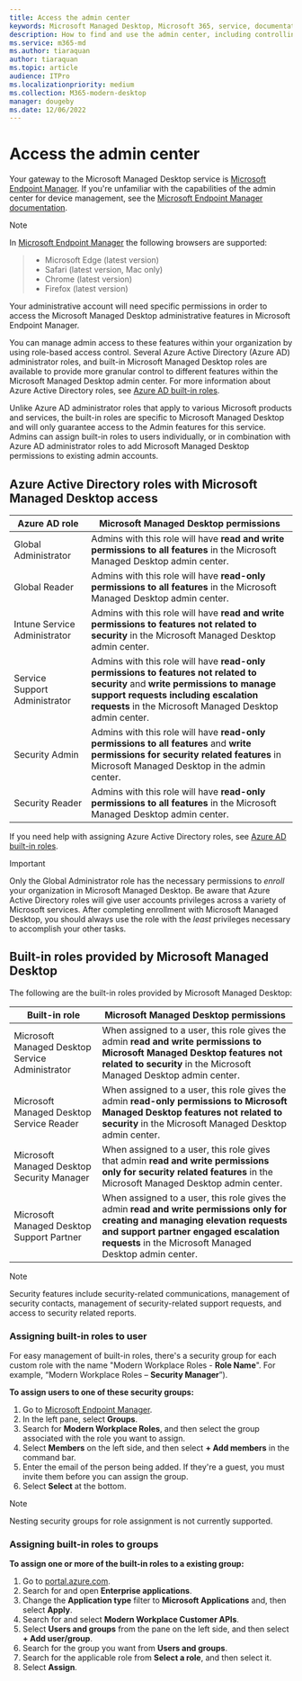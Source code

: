 ```yaml
---
title: Access the admin center
keywords: Microsoft Managed Desktop, Microsoft 365, service, documentation
description: How to find and use the admin center, including controlling access to it.
ms.service: m365-md
ms.author: tiaraquan
author: tiaraquan
ms.topic: article
audience: ITPro
ms.localizationpriority: medium
ms.collection: M365-modern-desktop
manager: dougeby
ms.date: 12/06/2022
---
```


# Access the admin center

Your gateway to the Microsoft Managed Desktop service is [Microsoft Endpoint Manager](https://endpoint.microsoft.com/). If you're unfamiliar with the capabilities of the admin center for device management, see the [Microsoft Endpoint Manager documentation](/mem/).

> [!NOTE]
> In [Microsoft Endpoint Manager](https://endpoint.microsoft.com/) the following browsers are supported:

> - Microsoft Edge (latest version)
> - Safari (latest version, Mac only)
> - Chrome (latest version)
> - Firefox (latest version)

Your administrative account will need specific permissions in order to access the Microsoft Managed Desktop administrative features in Microsoft Endpoint Manager.

You can manage admin access to these features within your organization by using role-based access control. Several Azure Active Directory (Azure AD) administrator roles, and built-in Microsoft Managed Desktop roles are available to provide more granular control to different features within the Microsoft Managed Desktop admin center. For more information about Azure Active Directory roles, see [Azure AD built-in roles](/azure/active-directory/roles/permissions-reference).

Unlike Azure AD administrator roles that apply to various Microsoft products and services, the built-in roles are specific to Microsoft Managed Desktop and will only guarantee access to the Admin features for this service. Admins can assign built-in roles to users individually, or in combination with Azure AD administrator roles to add Microsoft Managed Desktop permissions to existing admin accounts.

## Azure Active Directory roles with Microsoft Managed Desktop access

| Azure AD role | Microsoft Managed Desktop permissions |
| ----- | ----- |
| Global Administrator | Admins with this role will have **read and write permissions to all features** in the Microsoft Managed Desktop admin center. |
| Global Reader | Admins with this role will have **read-only permissions to all features** in the Microsoft Managed Desktop admin center. |
| Intune Service Administrator | Admins with this role will have **read and write permissions to features not related to security** in the Microsoft Managed Desktop admin center. |
| Service Support Administrator | Admins with this role will have **read-only permissions to features not related to security** and **write permissions to manage support requests including escalation requests** in the Microsoft Managed Desktop admin center. |
| Security Admin | Admins with this role will have **read-only permissions to all features** and **write permissions for security related features** in Microsoft Managed Desktop in the admin center. |
| Security Reader |Admins with this role will have **read-only permissions to all features** in the Microsoft Managed Desktop admin center. |

If you need help with assigning Azure Active Directory roles, see [Azure AD built-in roles](/azure/active-directory/roles/permissions-reference).

> [!IMPORTANT]
> Only the Global Administrator role has the necessary permissions to *enroll* your organization in Microsoft Managed Desktop. Be aware that Azure Active Directory roles will give user accounts privileges across a variety of Microsoft services. After completing enrollment with Microsoft Managed Desktop, you should always use the role with the *least* privileges necessary to accomplish your other tasks.

## Built-in roles provided by Microsoft Managed Desktop

The following are the built-in roles provided by Microsoft Managed Desktop:

| Built-in role | Microsoft Managed Desktop permissions |
| ----- | ----- |
| Microsoft Managed Desktop Service Administrator | When assigned to a user, this role gives the admin **read and write permissions to Microsoft Managed Desktop features not related to security** in the Microsoft Managed Desktop admin center. |
| Microsoft Managed Desktop Service Reader | When assigned to a user, this role gives the admin **read-only permissions to Microsoft Managed Desktop features not related to security** in the Microsoft Managed Desktop admin center. |
| Microsoft Managed Desktop Security Manager | When assigned to a user, this role gives that admin **read and write permissions only for security related features** in the Microsoft Managed Desktop admin center. |
| Microsoft Managed Desktop Support Partner |When assigned to a user, this role gives the admin **read and write permissions only for creating and managing elevation requests and support partner engaged escalation requests** in the Microsoft Managed Desktop admin center. |

> [!NOTE]
> Security features include security-related communications, management of security contacts, management of security-related support requests, and access to security related reports.

### Assigning built-in roles to user

For easy management of built-in roles, there's a security group for each custom role with the name "Modern Workplace Roles - **Role Name**". For example, “Modern Workplace Roles – **Security Manager**”).

**To assign users to one of these security groups:**

1. Go to [Microsoft Endpoint Manager](https://endpoint.microsoft.com/).
2. In the left pane, select **Groups**.
3. Search for **Modern Workplace Roles**, and then select the group associated with the role you want to assign.
4. Select **Members** on the left side, and then select **+ Add members** in the command bar.
5. Enter the email of the person being added. If they're a guest, you must invite them before you can assign the group.
6. Select **Select** at the bottom.

> [!NOTE]
> Nesting security groups for role assignment is not currently supported.

### Assigning built-in roles to groups

**To assign one or more of the built-in roles to a existing group:**

1. Go to [portal.azure.com](https://portal.azure.com/).
2. Search for and open **Enterprise applications**.
3. Change the **Application type** filter to **Microsoft Applications** and, then select **Apply**.
4. Search for and select **Modern Workplace Customer APIs**.
5. Select **Users and groups** from the pane on the left side, and then select **+ Add user/group**.
6. Search for the group you want from **Users and groups**.
7. Search for the applicable role from **Select a role**, and then select it.
8. Select **Assign**.
